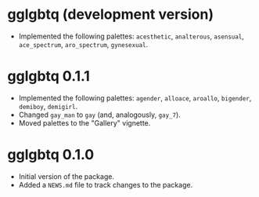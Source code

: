 # gglgbtq (development version)

* Implemented the following palettes: `acesthetic`, `analterous`, `asensual`, `ace_spectrum`, `aro_spectrum`, `gynesexual`.

# gglgbtq 0.1.1

* Implemented the following palettes: `agender`, `alloace`, `aroallo`, `bigender`, `demiboy`, `demigirl`.
* Changed `gay_man` to `gay` (and, analogously, `gay_7`).
* Moved palettes to the "Gallery" vignette.

# gglgbtq 0.1.0

* Initial version of the package.
* Added a `NEWS.md` file to track changes to the package.
